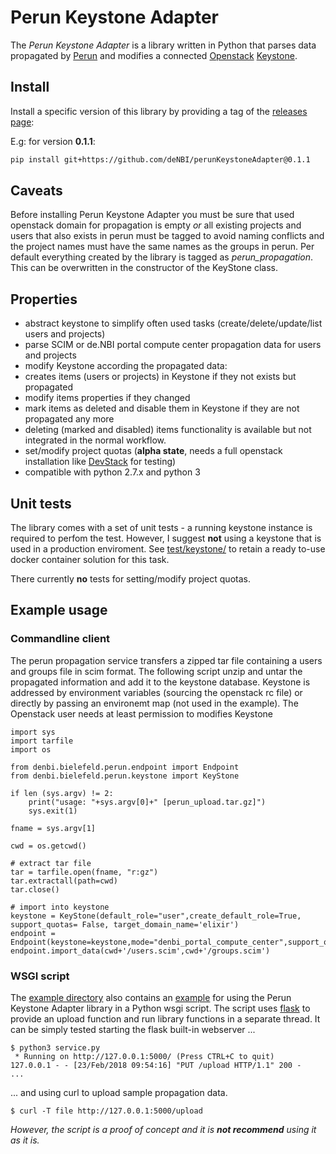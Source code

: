 # Perun Keystone Adapter

The *Perun Keystone Adapter* is a library written in Python that parses data propagated by [Perun](https://perun.elixir-czech.cz) and modifies a connected [Openstack](https://www.openstack.org) [Keystone](https://docs.openstack.org/keystone/latest/).

## Install

Install a specific version of this library by providing a tag of the [releases page](https://github.com/deNBI/perunKeystoneAdapter/releases):

E.g: for version **0.1.1**:

~~~BASH
pip install git+https://github.com/deNBI/perunKeystoneAdapter@0.1.1
~~~

## Caveats
Before installing Perun Keystone Adapter you must be sure that used openstack domain for propagation is empty *or*  all existing projects and users that also exists in perun must be tagged to avoid naming conflicts and the project names must
have the same names as the groups in perun.
Per default everything created by the library is tagged as *perun_propagation*. This can be overwritten in the constructor of the KeyStone class.

## Properties
 -  abstract keystone to simplify often used tasks (create/delete/update/list users and projects) 
 -  parse SCIM or de.NBI portal compute center propagation data for users and projects
 -  modify Keystone according the propagated data: 
 -  creates items (users or projects) in Keystone if they not exists but propagated
 -  modify items properties if they changed
 -  mark items as deleted and disable them in Keystone if they are not propagated any more
 -  deleting (marked and disabled) items functionality is available but not integrated in the normal workflow.
 -  set/modify project quotas (**alpha state**, needs a full openstack  installation like [DevStack](https://docs.openstack.org/devstack/latest/) for testing)
 -  compatible with python 2.7.x and python 3
   

## Unit tests
The library comes with a set of unit tests - a running keystone instance is required to perfom the test. However, I suggest __not__ using a keystone that is used in a production enviroment. See [test/keystone/](/test/keystone) to retain a ready to-use docker container solution for this task.

There currently **no** tests for setting/modify project quotas.

## Example usage

### Commandline client

The perun propagation service transfers a zipped tar file containing a users and groups file in scim format.
The following script unzip and untar the propagated information and  add it to the keystone database. Keystone is addressed by environment variables (sourcing the openstack rc file) or  directly by passing an environemt map (not used in the example). The Openstack user needs at least permission to modifies Keystone

```
import sys
import tarfile
import os

from denbi.bielefeld.perun.endpoint import Endpoint
from denbi.bielefeld.perun.keystone import KeyStone

if len (sys.argv) != 2:
    print("usage: "+sys.argv[0]+" [perun_upload.tar.gz]")
    sys.exit(1)

fname = sys.argv[1]

cwd = os.getcwd()

# extract tar file
tar = tarfile.open(fname, "r:gz")
tar.extractall(path=cwd)
tar.close()

# import into keystone
keystone = KeyStone(default_role="user",create_default_role=True, support_quotas= False, target_domain_name='elixir')
endpoint = Endpoint(keystone=keystone,mode="denbi_portal_compute_center",support_quotas=False)
endpoint.import_data(cwd+'/users.scim',cwd+'/groups.scim')
```

### WSGI script

The [example directory](python/example) also contains an [example](python/example/perun_propagation_service.py) for using the Perun Keystone Adapter library in a Python wsgi script. The script uses [flask](http://flask.pocoo.org/) to provide an upload function and run library functions in a separate thread. It can be simply tested starting the flask built-in webserver ...

```
$ python3 service.py
 * Running on http://127.0.0.1:5000/ (Press CTRL+C to quit)
127.0.0.1 - - [23/Feb/2018 09:54:16] "PUT /upload HTTP/1.1" 200 -
...
```
... and using curl to upload sample propagation data.

```
$ curl -T file http://127.0.0.1:5000/upload
```

_However, the script is a proof of concept and it is **not recommend** using it as it is._
